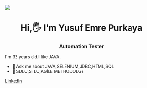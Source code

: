 <img src="https://github.com/yusufpurkaya/yusufpurkaya/blob/main/pexels-craig-adderley-1563356.jpg?raw=true">

<h1 align="center">Hi,🖐️ I'm Yusuf Emre Purkaya</h1>

<h3 align="center"> Automation Tester</h3>

<p align="justify">I'm 32 years old.I like JAVA.
  
  <ul>
    <li> 📝 Ask me about JAVA,SELENIUM,JDBC,HTML,SQL
    <li> 📝 SDLC,STLC,AGİLE METHODOLGY
 </ul>
  <a href="https://www.linkedin.com/in/yusuf-emre-purkaya/">LinkedIn</a>
